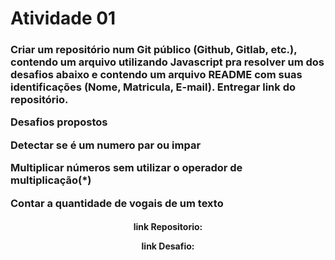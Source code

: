 # Atividade 01
<h3>
Criar um repositório num Git público (Github, Gitlab, etc.), contendo um arquivo utilizando Javascript pra resolver um dos desafios abaixo e contendo um arquivo README com suas identificações (Nome, Matricula, E-mail). Entregar link do repositório.</p>


Desafios propostos</p>
Detectar se é um numero par ou impar</p>
Multiplicar números sem utilizar o operador de multiplicação(*)</p>
Contar a quantidade de vogais de um texto
</h3>
<h4 align = "center">
link Repositorio: </p>
link Desafio: 
</h4>
